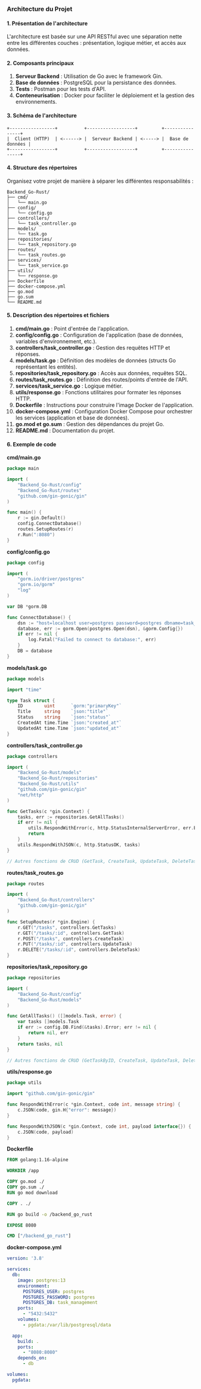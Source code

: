 ### Architecture du Projet

#### 1. Présentation de l'architecture
L'architecture est basée sur une API RESTful avec une séparation nette entre les différentes couches : présentation, logique métier, et accès aux données. 

#### 2. Composants principaux
1. **Serveur Backend** : Utilisation de Go avec le framework Gin.
2. **Base de données** : PostgreSQL pour la persistance des données.
3. **Tests** : Postman pour les tests d'API.
4. **Conteneurisation** : Docker pour faciliter le déploiement et la gestion des environnements.

#### 3. Schéma de l'architecture

```plaintext
+-----------------+          +------------------+         +----------------+
|  Client (HTTP)  | <------> |  Serveur Backend | <-----> |  Base de données |
+-----------------+          +------------------+         +----------------+
```

#### 4. Structure des répertoires
Organisez votre projet de manière à séparer les différentes responsabilités :

```plaintext
Backend_Go-Rust/
├── cmd/
│   └── main.go
├── config/
│   └── config.go
├── controllers/
│   └── task_controller.go
├── models/
│   └── task.go
├── repositories/
│   └── task_repository.go
├── routes/
│   └── task_routes.go
├── services/
│   └── task_service.go
├── utils/
│   └── response.go
├── Dockerfile
├── docker-compose.yml
├── go.mod
├── go.sum
└── README.md
```

#### 5. Description des répertoires et fichiers

1. **cmd/main.go** : Point d'entrée de l'application.
2. **config/config.go** : Configuration de l'application (base de données, variables d'environnement, etc.).
3. **controllers/task_controller.go** : Gestion des requêtes HTTP et réponses.
4. **models/task.go** : Définition des modèles de données (structs Go représentant les entités).
5. **repositories/task_repository.go** : Accès aux données, requêtes SQL.
6. **routes/task_routes.go** : Définition des routes/points d'entrée de l'API.
7. **services/task_service.go** : Logique métier.
8. **utils/response.go** : Fonctions utilitaires pour formater les réponses HTTP.
9. **Dockerfile** : Instructions pour construire l'image Docker de l'application.
10. **docker-compose.yml** : Configuration Docker Compose pour orchestrer les services (application et base de données).
11. **go.mod et go.sum** : Gestion des dépendances du projet Go.
12. **README.md** : Documentation du projet.

#### 6. Exemple de code

**cmd/main.go**
```go
package main

import (
    "Backend_Go-Rust/config"
    "Backend_Go-Rust/routes"
    "github.com/gin-gonic/gin"
)

func main() {
    r := gin.Default()
    config.ConnectDatabase()
    routes.SetupRoutes(r)
    r.Run(":8080")
}
```

**config/config.go**
```go
package config

import (
    "gorm.io/driver/postgres"
    "gorm.io/gorm"
    "log"
)

var DB *gorm.DB

func ConnectDatabase() {
    dsn := "host=localhost user=postgres password=postgres dbname=task_management port=5432 sslmode=disable TimeZone=Asia/Shanghai"
    database, err := gorm.Open(postgres.Open(dsn), &gorm.Config{})
    if err != nil {
        log.Fatal("Failed to connect to database:", err)
    }
    DB = database
}
```

**models/task.go**
```go
package models

import "time"

type Task struct {
    ID        uint      `gorm:"primaryKey"`
    Title     string    `json:"title"`
    Status    string    `json:"status"`
    CreatedAt time.Time `json:"created_at"`
    UpdatedAt time.Time `json:"updated_at"`
}
```

**controllers/task_controller.go**
```go
package controllers

import (
    "Backend_Go-Rust/models"
    "Backend_Go-Rust/repositories"
    "Backend_Go-Rust/utils"
    "github.com/gin-gonic/gin"
    "net/http"
)

func GetTasks(c *gin.Context) {
    tasks, err := repositories.GetAllTasks()
    if err != nil {
        utils.RespondWithError(c, http.StatusInternalServerError, err.Error())
        return
    }
    utils.RespondWithJSON(c, http.StatusOK, tasks)
}

// Autres fonctions de CRUD (GetTask, CreateTask, UpdateTask, DeleteTask)
```

**routes/task_routes.go**
```go
package routes

import (
    "Backend_Go-Rust/controllers"
    "github.com/gin-gonic/gin"
)

func SetupRoutes(r *gin.Engine) {
    r.GET("/tasks", controllers.GetTasks)
    r.GET("/tasks/:id", controllers.GetTask)
    r.POST("/tasks", controllers.CreateTask)
    r.PUT("/tasks/:id", controllers.UpdateTask)
    r.DELETE("/tasks/:id", controllers.DeleteTask)
}
```

**repositories/task_repository.go**
```go
package repositories

import (
    "Backend_Go-Rust/config"
    "Backend_Go-Rust/models"
)

func GetAllTasks() ([]models.Task, error) {
    var tasks []models.Task
    if err := config.DB.Find(&tasks).Error; err != nil {
        return nil, err
    }
    return tasks, nil
}

// Autres fonctions de CRUD (GetTaskByID, CreateTask, UpdateTask, DeleteTask)
```

**utils/response.go**
```go
package utils

import "github.com/gin-gonic/gin"

func RespondWithError(c *gin.Context, code int, message string) {
    c.JSON(code, gin.H{"error": message})
}

func RespondWithJSON(c *gin.Context, code int, payload interface{}) {
    c.JSON(code, payload)
}
```

**Dockerfile**
```Dockerfile
FROM golang:1.16-alpine

WORKDIR /app

COPY go.mod ./
COPY go.sum ./
RUN go mod download

COPY . ./

RUN go build -o /backend_go_rust

EXPOSE 8080

CMD ["/backend_go_rust"]
```

**docker-compose.yml**
```yaml
version: '3.8'

services:
  db:
    image: postgres:13
    environment:
      POSTGRES_USER: postgres
      POSTGRES_PASSWORD: postgres
      POSTGRES_DB: task_management
    ports:
      - "5432:5432"
    volumes:
      - pgdata:/var/lib/postgresql/data

  app:
    build: .
    ports:
      - "8080:8080"
    depends_on:
      - db

volumes:
  pgdata:
```